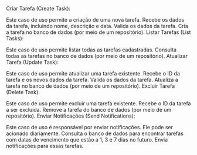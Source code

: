 Criar Tarefa (Create Task):

Este caso de uso permite a criação de uma nova tarefa.
Recebe os dados da tarefa, incluindo nome, descrição e data.
Valida os dados da tarefa.
Cria a tarefa no banco de dados (por meio de um repositório).
Listar Tarefas (List Tasks):

Este caso de uso permite listar todas as tarefas cadastradas.
Consulta todas as tarefas no banco de dados (por meio de um repositório).
Atualizar Tarefa (Update Task):

Este caso de uso permite atualizar uma tarefa existente.
Recebe o ID da tarefa e os novos dados da tarefa.
Valida os dados da tarefa.
Atualiza a tarefa no banco de dados (por meio de um repositório).
Excluir Tarefa (Delete Task):

Este caso de uso permite excluir uma tarefa existente.
Recebe o ID da tarefa a ser excluída.
Remove a tarefa do banco de dados (por meio de um repositório).
Enviar Notificações (Send Notifications):

Este caso de uso é responsável por enviar notificações.
Ele pode ser acionado diariamente.
Consulta o banco de dados para encontrar tarefas com datas de vencimento que estão a 1, 3 e 7 dias no futuro.
Envia notificações para essas tarefas.